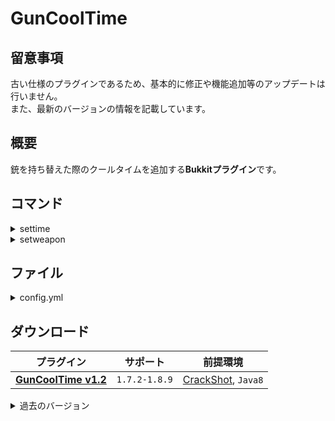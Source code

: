 GunCoolTime
==========

## 留意事項
古い仕様のプラグインであるため、基本的に修正や機能追加等のアップデートは行いません。  
また、最新のバージョンの情報を記載しています。

概要
-----------
銃を持ち替えた際のクールタイムを追加する**Bukkitプラグイン**です。  

コマンド
-----------
<details>
<summary>settime</summary>

| 名称 | 短縮 |
|:---|:---|
| settime |  |

| 引数 | 権限 | 初期 | 説明 |
|:---|:---|:---|:---|
| &lt;tick&gt; | gct.settime | OP | クールタイムを設定します。 |
</details>

<details>
<summary>setweapon</summary>

| 名称 | 短縮 |
|:---|:---|
| setweapon |  |

| 引数 | 権限 | 初期 | 説明 |
|:---|:---|:---|:---|
| &lt;weponname&gt; &lt;enable&gt; | gct.setweapon | OP | 指定した銃のクールタイムの有無を設定します。 |
</details>

ファイル
-----------
<details>
<summary>config.yml</summary>

サウンドの設定方法は"**(サウンド:ID)-(ボリューム:0-2)-(ピッチ0-2)-(ディレイ:Tick)**"です。
```yaml
Time: 20
Sounds:
  Slot0: FIRE_IGNITE-1-1-17,HURT_FLESH-1-0-18,DOOR_CLOSE-1-2-19
  Slot1: FIRE_IGNITE-1-1-17,HURT_FLESH-1-0-18,DOOR_CLOSE-1-2-19
  Slot2: FIRE_IGNITE-1-1-17,HURT_FLESH-1-0-18,DOOR_CLOSE-1-2-19
  Slot3: FIRE_IGNITE-1-1-17,HURT_FLESH-1-0-18,DOOR_CLOSE-1-2-19
  Slot4: FIRE_IGNITE-1-1-17,HURT_FLESH-1-0-18,DOOR_CLOSE-1-2-19
  Slot5: FIRE_IGNITE-1-1-17,HURT_FLESH-1-0-18,DOOR_CLOSE-1-2-19
  Slot6: FIRE_IGNITE-1-1-17,HURT_FLESH-1-0-18,DOOR_CLOSE-1-2-19
  Slot7: FIRE_IGNITE-1-1-17,HURT_FLESH-1-0-18,DOOR_CLOSE-1-2-19
  Slot8: FIRE_IGNITE-1-1-17,HURT_FLESH-1-0-18,DOOR_CLOSE-1-2-19
Weapons:
  AK-47:
    CoolTime: true
```
</details>

ダウンロード
-----------
| プラグイン | サポート | 前提環境 |
|:---:|:---:|:---:|
| [**GunCoolTime v1.2**](https://github.com/yuttyann/FileArchive/raw/main/GunCoolTime/jar/1.2/GunCoolTime%20v1.2.jar) | `1.7.2-1.8.9` | [CrackShot](https://dev.bukkit.org/projects/crackshot), `Java8` |

<details>
<summary>過去のバージョン</summary>

| プラグイン | サポート | 前提環境 |
|:---:|:---:|:---:|
| ~~GunCoolTime v1.1~~ | `1.7.2-1.8.9` | [CrackShot](https://dev.bukkit.org/projects/crackshot), `Java8` |
| ~~GunCoolTime v1.0~~ | `1.7.2-1.8.9` | [CrackShot](https://dev.bukkit.org/projects/crackshot), `Java8` |
</details>